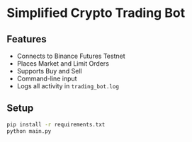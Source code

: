 # Simplified Crypto Trading Bot

## Features
- Connects to Binance Futures Testnet
- Places Market and Limit Orders
- Supports Buy and Sell
- Command-line input
- Logs all activity in `trading_bot.log`

## Setup

```bash
pip install -r requirements.txt
python main.py
